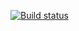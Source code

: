 [![Build status](https://ci.appveyor.com/api/projects/status/1ef66wij4g1jwq2y/branch/main?svg=true)](https://ci.appveyor.com/project/G1e6/selenium/branch/main)
